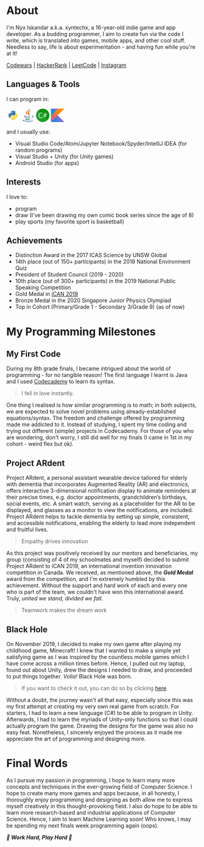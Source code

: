 # About
I'm Nyx Iskandar a.k.a. xyntechx, a 16-year-old indie game and app developer.
As a budding programmer, I aim to create fun via the code I write, which is translated into games, mobile apps, and other cool stuff. Needless to say, life is about experimentation - and having fun while you're at it!

[Codewars](https://www.codewars.com/users/xyntechx) | [HackerRank](https://www.hackerrank.com/xyntechx) | [LeetCode](https://leetcode.com/xyntechx/) | [Instagram](https://www.instagram.com/xyntechx/?hl=en)

## Languages & Tools
I can program in:
<br/>
<br/>
<img align="center" alt="Python" width="35px" src="https://raw.githubusercontent.com/github/explore/80688e429a7d4ef2fca1e82350fe8e3517d3494d/topics/python/python.png"/>
<img align="center" alt="Java" width="35px" src="https://raw.githubusercontent.com/github/explore/80688e429a7d4ef2fca1e82350fe8e3517d3494d/topics/java/java.png"/>
<img align="center" alt="C#" width="35px" src="https://raw.githubusercontent.com/github/explore/80688e429a7d4ef2fca1e82350fe8e3517d3494d/topics/csharp/csharp.png"/>
<img align="center" alt="Kotlin" width="35px" src="https://raw.githubusercontent.com/github/explore/80688e429a7d4ef2fca1e82350fe8e3517d3494d/topics/kotlin/kotlin.png"/>
<br/>
<br/>
and I usually use:
- Visual Studio Code/Atom/Jupyter Notebook/Spyder/IntelliJ IDEA (for random programs)
- Visual Studio + Unity (for Unity games)
- Android Studio (for apps)

## Interests
I love to:
- program
- draw (I've been drawing my own comic book series since the age of 8)
- play sports (my favorite sport is basketball)

## Achievements
- Distinction Award in the 2017 ICAS Science by UNSW Global
- 14th place (out of 150+ participants) in the 2018 National Environment Quiz
- President of Student Council (2019 - 2020)
- 10th place (out of 300+ participants) in the 2019 National Public Speaking Competition
- Gold Medal in [iCAN 2019](https://www.tisias.org/ican-2019.html)
- Bronze Medal in the 2020 Singapore Junior Physics Olympiad
- Top in Cohort (Primary/Grade 1 - Secondary 3/Grade 9) (as of now)


# My Programming Milestones

## My First Code
During my 8th grade finals, I became intrigued about the world of programming - for no tangible reason! The first language I learnt is Java and I used [Codecademy](https://www.codecademy.com/) to learn its syntax.
> I fell in love instantly.

One thing I realised is how similar programming is to math; in both subjects, we are expected to solve novel problems using already-established equations/syntax. The freedom and challenge offered by programming made me addicted to it. Instead of studying, I spent my time coding and trying out different (simple) projects in Codecademy. For those of you who are wondering, don't worry, I still did well for my finals (I came in 1st in my cohort - weird flex but ok).

## Project ARdent
Project ARdent, a personal assistant wearable device tailored for elderly with dementia that incorporates Augmented Reality (AR) and electronics, offers interactive 3-dimensional notification display to animate reminders at their precise times, e.g. doctor appointments, grandchildren’s birthdays, social events, etc. A smart watch, serving as a placeholder for the AR to be displayed, and glasses as a monitor to view the notifications, are included. Project ARdent helps to tackle dementia by setting up simple, consistent, and accessible notifications, enabling the elderly to lead more independent and fruitful lives.
> Empathy drives innovation

As this project was positively received by our mentors and beneficiaries, my group (consisting of 4 of my schoolmates and myself) decided to submit Project ARdent to iCAN 2019, an international invention innovation competition in Canada. We received, as mentioned above, the **_Gold Medal_** award from the competition, and I'm extremely humbled by this achievement. Without the support and hard work of each and every one who is part of the team, we couldn't have won this international award. Truly, _united we stand, divided we fall_.

> Teamwork makes the dream work

## Black Hole
On November 2019, I decided to make my own game after playing my childhood game, Minecraft! I knew that I wanted to make a simple yet satisfying game as I was inspired by the countless mobile games which I have come across a million times before. Hence, I pulled out my laptop, found out about Unity, drew the designs I needed to draw, and proceeded to put things together. _Volia!_ Black Hole was born.

> If you want to check it out, you can do so by clicking [here](https://xyntechx.github.io/blackhole/)

Without a doubt, the journey wasn't all that easy, especially since this was my first attempt at creating my very own real game from scratch. For starters, I had to learn a new language (C#) to be able to program in Unity. Afterwards, I had to learn the myriads of Unity-only functions so that I could actually program the game. Drawing the designs for the game was also no easy feat. Nonetheless, I sincerely enjoyed the process as it made me appreciate the art of programming and designing more.


# Final Words
As I pursue my passion in programming, I hope to learn many more concepts and techniques in the ever-growing field of Computer Science.
I hope to create many more games and apps because, in all honesty, I thoroughly enjoy programming and designing as both allow me to express myself creatively in this thought-provoking field. I also do hope to be able to learn more research-based and industrial applications of Computer Science. Hence, I aim to learn Machine Learning soon! Who knows, I may be spending my next finals week programming again (oops).

**_🌟 Work Hard, Play Hard 🌟_**

